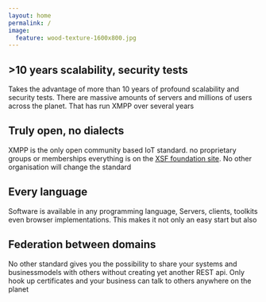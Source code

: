 ```yaml
---
layout: home
permalink: /
image:
  feature: wood-texture-1600x800.jpg
---
```


<div class="tiles">

<div class="tile">
  <h2 class="post-title">>10 years scalability, security tests</h2>
  <p class="post-excerpt">Takes the advantage of more than 10 years of
  profound scalability and security tests. There are massive amounts
  of servers and millions of users across the planet. That has run
  XMPP over several years</p>
</div><!-- /.tile -->

<div class="tile">
  <h2 class="post-title">Truly open, no dialects</h2>
  <p class="post-excerpt">XMPP is the only open community based IoT
  standard. no proprietary groups or memberships everything is on the
  <a href="http://XMPP.org/extensions" >XSF foundation site</a>. No other
  organisation will change the standard</p>
</div><!-- /.tile -->

<div class="tile">
  <h2 class="post-title">Every language</h2>
  <p class="post-excerpt">Software is available in any
  programming language, Servers, clients, toolkits even browser
  implementations. This makes it not only an easy start but also </p>
</div><!-- /.tile -->

<div class="tile">
  <h2 class="post-title">Federation between domains</h2>
  <p class="post-excerpt">No other standard gives you the possibility
  to share your systems and businessmodels with others without creating yet another REST
  api. Only hook up certificates and your business can talk to others
  anywhere on the planet</p>
</div><!-- /.tile -->

</div><!-- /.tiles -->
